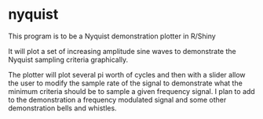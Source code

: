 # nyquist
This program is to be a Nyquist demonstration plotter in R/Shiny

It will plot a set of increasing amplitude sine waves to demonstrate the Nyquist sampling criteria graphically.

The plotter will plot several pi worth of cycles and then with a slider allow the user to modify the sample rate of the signal to demonstrate what the minimum criteria should be to sample a given frequency signal. I plan to add to the demonstration a frequency modulated signal and some other demonstration bells and whistles.
